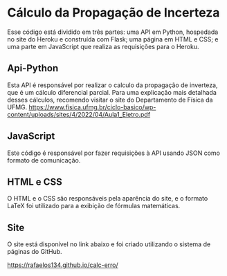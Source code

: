 # Cálculo da Propagação de Incerteza

Esse código está dividido em três partes: uma API em Python, hospedada no site do Heroku e construída com Flask; uma página em HTML e CSS; e uma parte em JavaScript que realiza as requisições para o Heroku.

## Api-Python

Esta API é responsável por realizar o calculo da propagação de inverteza, que é um cálculo diferencial parcial. Para uma explicação mais detalhada desses cálculos, recomendo visitar o site do Departamento de Física da UFMG.
https://www.fisica.ufmg.br/ciclo-basico/wp-content/uploads/sites/4/2022/04/Aula1_Eletro.pdf

## JavaScript
Este código é responsável por fazer requisições à API usando JSON como formato de comunicação.

## HTML e CSS

O HTML e o CSS são responsáveis pela aparência do site, e o formato LaTeX foi utilizado para a exibição de fórmulas matemáticas.

## Site
O site está disponível no link abaixo e foi criado utilizando o sistema de páginas do GitHub. 

https://rafaelos134.github.io/calc-erro/
